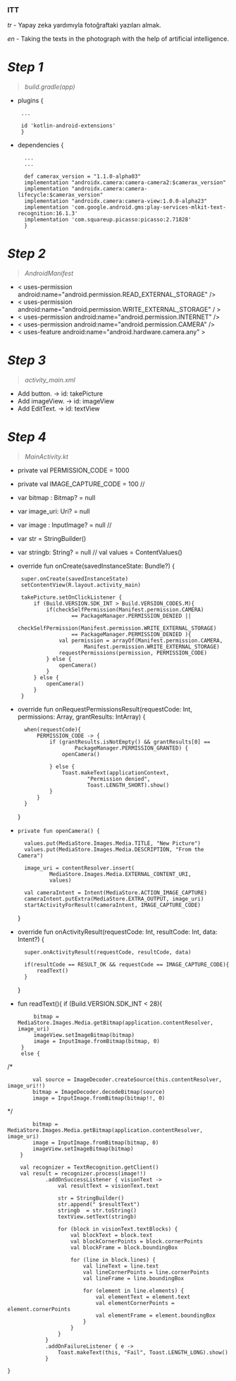 ### ITT 

*tr* - Yapay zeka yardımıyla fotoğraftaki yazıları almak.

*en* - Taking the texts in the photograph with the help of artificial intelligence.

#  *Step 1*
 > *build.gradle(app)*

 - plugins {
    
        ...
        
        id 'kotlin-android-extensions' 
        }
- dependencies {

        ...
        ...
        
        def camerax_version = "1.1.0-alpha03"
        implementation "androidx.camera:camera-camera2:$camerax_version"
        implementation "androidx.camera:camera-lifecycle:$camerax_version"
        implementation "androidx.camera:camera-view:1.0.0-alpha23"
        implementation 'com.google.android.gms:play-services-mlkit-text-recognition:16.1.3'
        implementation 'com.squareup.picasso:picasso:2.71828'
        }
        
        
#  *Step 2*
 > *AndroidManifest*

 -  < uses-permission android:name="android.permission.READ_EXTERNAL_STORAGE" />
 - < uses-permission android:name="android.permission.WRITE_EXTERNAL_STORAGE" / >
 - < uses-permission android:name="android.permission.INTERNET" /> 
 - < uses-permission android:name="android.permission.CAMERA" />
 -  < uses-feature android:name="android.hardware.camera.any" >



#  *Step 3*
 > *activity_main.xml*
 
 - Add button. -> id: takePicture
 - Add imageView.  -> id: imageView
 - Add EditText. -> id: textView


#  *Step 4*
 > *MainActivity.kt*
 
 - private val PERMISSION_CODE = 1000
 - private val IMAGE_CAPTURE_CODE = 100
//
 - var bitmap : Bitmap? = null
 - var image_uri: Uri? = null
 - var image : InputImage? = null
 //
 - var str = StringBuilder()
 - var stringb: String? = null
 //
 val values = ContentValues()
 
 
 - override fun onCreate(savedInstanceState: Bundle?) {
       
        super.onCreate(savedInstanceState)
        setContentView(R.layout.activity_main)

        takePicture.setOnClickListener {
            if (Build.VERSION.SDK_INT > Build.VERSION_CODES.M){
                if(checkSelfPermission(Manifest.permission.CAMERA)
                        == PackageManager.PERMISSION_DENIED ||
                        checkSelfPermission(Manifest.permission.WRITE_EXTERNAL_STORAGE)
                        == PackageManager.PERMISSION_DENIED ){
                    val permission = arrayOf(Manifest.permission.CAMERA,
                            Manifest.permission.WRITE_EXTERNAL_STORAGE)
                    requestPermissions(permission, PERMISSION_CODE)
                } else {
                    openCamera()
                }
            } else {
                openCamera()
            }
        }

- override fun onRequestPermissionsResult(requestCode: Int,
                                            permissions: Array<out String>,
                                            grantResults: IntArray) {
        
        when(requestCode){
            PERMISSION_CODE -> {
                if (grantResults.isNotEmpty() && grantResults[0] ==
                        PackageManager.PERMISSION_GRANTED) {
                    openCamera()

                } else {
                    Toast.makeText(applicationContext,
                            "Permission denied",
                            Toast.LENGTH_SHORT).show()
                }
            }
        }
    }

-     private fun openCamera() {
     
        values.put(MediaStore.Images.Media.TITLE, "New Picture")
        values.put(MediaStore.Images.Media.DESCRIPTION, "From the Camera")

        image_uri = contentResolver.insert(
                MediaStore.Images.Media.EXTERNAL_CONTENT_URI,
                values)
        
        val cameraIntent = Intent(MediaStore.ACTION_IMAGE_CAPTURE)
        cameraIntent.putExtra(MediaStore.EXTRA_OUTPUT, image_uri)
        startActivityForResult(cameraIntent, IMAGE_CAPTURE_CODE)
    }

- override fun onActivityResult(requestCode: Int, resultCode: Int, data: Intent?) {
 
        super.onActivityResult(requestCode, resultCode, data)

        if(resultCode == RESULT_OK && requestCode == IMAGE_CAPTURE_CODE){
            readText()
        }
    }

-  fun readText(){
        if (Build.VERSION.SDK_INT < 28){
        
            bitmap = MediaStore.Images.Media.getBitmap(application.contentResolver, image_uri)
            imageView.setImageBitmap(bitmap)
            image = InputImage.fromBitmap(bitmap, 0)
        }
        else {
        
/*

            val source = ImageDecoder.createSource(this.contentResolver, image_uri!!)
            bitmap = ImageDecoder.decodeBitmap(source)
            image = InputImage.fromBitmap(bitmap!!, 0)
 */
 
            bitmap = MediaStore.Images.Media.getBitmap(application.contentResolver, image_uri)
            image = InputImage.fromBitmap(bitmap, 0)
            imageView.setImageBitmap(bitmap)
        }

        val recognizer = TextRecognition.getClient()
        val result = recognizer.process(image!!)
                .addOnSuccessListener { visionText ->
                    val resultText = visionText.text

                    str = StringBuilder()
                    str.append(" $resultText")
                    stringb  = str.toString()
                    textView.setText(stringb)

                    for (block in visionText.textBlocks) {
                        val blockText = block.text
                        val blockCornerPoints = block.cornerPoints
                        val blockFrame = block.boundingBox

                        for (line in block.lines) {
                            val lineText = line.text
                            val lineCornerPoints = line.cornerPoints
                            val lineFrame = line.boundingBox

                            for (element in line.elements) {
                                val elementText = element.text
                                val elementCornerPoints = element.cornerPoints
                                val elementFrame = element.boundingBox
                            }
                        }
                    }
                }
                .addOnFailureListener { e ->
                    Toast.makeText(this, "Fail", Toast.LENGTH_LONG).show()
                }

    }
 
 




